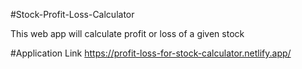 #Stock-Profit-Loss-Calculator

 This web app will calculate profit or loss of a given stock

#Application Link
 https://profit-loss-for-stock-calculator.netlify.app/
